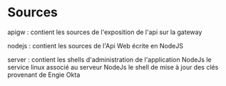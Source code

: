 # Sources

apigw :
  contient les sources de l'exposition de l'api sur la gateway
  
nodejs : 
  contient les sources de l'Api Web écrite en NodeJS
  
server :
  contient les shells d'administration de l'application NodeJs
           le service linux associé au serveur NodeJs
		   le shell de mise à jour des clés provenant de Engie Okta
		   